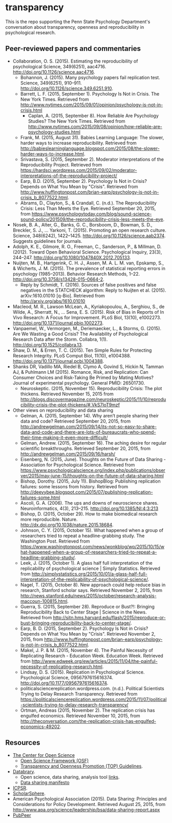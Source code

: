 # transparency

This is the repo supporting the Penn State Psychology Department's conversation about transparency, openness and reproducibility in psychological research.

## Peer-reviewed papers and commentaries

- Collaboration, O. S. (2015). Estimating the reproducibility of psychological Science, 349(6251), aac4716. <http://doi.org/10.1126/science.aac4716>.
    + Bohannon, J. (2015). Many psychology papers fail replication test. Science, 349(6251), 910–911. <http://doi.org/10.1126/science.349.6251.910>.
    + Barrett, L. F. (2015, September 1). Psychology Is Not in Crisis. The New York Times. Retrieved from <http://www.nytimes.com/2015/09/01/opinion/psychology-is-not-in-crisis.html>
        - Caplan, A. (2015, September 8). How Reliable Are Psychology Studies? The New York Times. Retrieved from <http://www.nytimes.com/2015/09/08/opinion/how-reliable-are-psychology-studies.html>
    + Frank, M. (2015, August 31). Babies Learning Language: The slower, harder ways to increase reproducibility. Retrieved from <http://babieslearninglanguage.blogspot.com/2015/08/the-slower-harder-ways-to-increase.html>.
    + Srivastava, S. (2015, September 2). Moderator interpretations of the Reproducibility Project. Retrieved from <https://hardsci.wordpress.com/2015/09/02/moderator-interpretations-of-the-reproducibility-project/>
    - Earp, B.D. (2015, September 2). Psychology Is Not in Crisis? Depends on What You Mean by "Crisis". Retrieved from <http://www.huffingtonpost.com/brian-earp/psychology-is-not-in-crisis_b_8077522.html>.
    - Abrams, D., Clayton, S., & Crandall, C. (n.d.). The Reproducibility Crisis: Less Than Meets the Eye. Retrieved September 20, 2015, from <https://www.psychologytoday.com/blog/sound-science-sound-policy/201509/the-reproducibility-crisis-less-meets-the-eye>.
- Nosek, B. A., Alter, G., Banks, G. C., Borsboom, D., Bowman, S. D., Breckler, S. J., … Yarkoni, T. (2015). Promoting an open research culture. Science, 348(6242), 1422–1425. <http://doi.org/10.1126/science.aab2374>. Suggests guidelines for journals.
- Adolph, K. E., Gilmore, R. O., Freeman, C., Sanderson, P., & Millman, D. (2012). Toward Open Behavioral Science. Psychological Inquiry, 23(3), 244–247. <http://doi.org/10.1080/1047840X.2012.705133>.
- Nuijten, M. B., Hartgerink, C. H. J., Assen, M. A. L. M. van, Epskamp, S., & Wicherts, J. M. (2015). The prevalence of statistical reporting errors in psychology (1985–2013). Behavior Research Methods, 1–22. <http://doi.org/10.3758/s13428-015-0664-2>.
    + Reply by Schmidt, T. (2016). Sources of false positives and false negatives in the STATCHECK algorithm: Reply to Nuijten et al. (2015). arXiv:1610.01010 [q-Bio]. Retrieved from <http://arxiv.org/abs/1610.01010>
- Macleod, M. R., Lawson McLean, A., Kyriakopoulou, A., Serghiou, S., de Wilde, A., Sherratt, N., … Sena, E. S. (2015). Risk of Bias in Reports of In Vivo Research: A Focus for Improvement. PLoS Biol, 13(10), e1002273. <http://doi.org/10.1371/journal.pbio.1002273>.
- Vanpaemel, W., Vermorgen, M., Deriemaecker, L., & Storms, G. (2015). Are We Wasting a Good Crisis? The Availability of Psychological Research Data after the Storm. Collabra, 1(1). <http://doi.org/10.1525/collabra.13>.
-  Shaw, D. M., & Erren, T. C. (2015). Ten Simple Rules for Protecting Research Integrity. PLoS Comput Biol, 11(10), e1004388. <http://doi.org/10.1371/journal.pcbi.1004388>.
- Shanks DR, Vadillo MA, Riedel B, Clymo A, Govind S, Hickin N, Tamman AJ, & Puhlmann LM (2015). Romance, Risk, and Replication: Can Consumer Choices and Risk-Taking Be Primed by Mating Motives? Journal of experimental psychology. General PMID: 26501730.
    + Neuroskeptic. (2015, November 15). Reproducibility Crisis: The plot thickens. Retrieved November 15, 2015 from <http://blogs.discovermagazine.com/neuroskeptic/2015/11/10/reproducibility-crisis-the-plot-thickens/#.VkS7loT9mzf>
- Other views on reproducibility and data sharing
    + Gelman, A. (2015, September 14). Why aren’t people sharing their data and code? Retrieved September 20, 2015, from <http://andrewgelman.com/2015/09/14/its-not-so-easy-to-share-data-and-code-and-there-are-lots-of-bureaucrats-who-spend-their-time-making-it-even-more-difficult/>
    + Gelman, Andrew. (2015, September 16). The aching desire for regular scientific breakthroughs. Retrieved September 20, 2015, from <http://andrewgelman.com/2015/09/16/harsh/>
    + Eisenberg, N. (2015, June). Thoughts on the Future of Data Sharing - Association for Psychological Science. Retrieved from <https://www.psychologicalscience.org/index.php/publications/observer/2015/may-june-15/thoughts-on-the-future-of-data-sharing.html>
    + Bishop, Dorothy. (2015, July 11). BishopBlog: Publishing replication failures: some lessons from history. Retrieved from <http://deevybee.blogspot.com/2015/07/publishing-replication-failures-some.html>
    + Ascoli, G. A. (2006). The ups and downs of neuroscience shares. Neuroinformatics, 4(3), 213–215. <http://doi.org/10.1385/NI:4:3:213>
    + Bishop, D. (2015, October 29). How to make biomedical research more reproducible. Nature. <http://dx.doi.org/10.1038/nature.2015.18684>.
    + Johnson, C. Y. (2015, October 15). What happened when a group of researchers tried to repeat a headline-grabbing study. The Washington Post. Retrieved from <https://www.washingtonpost.com/news/wonkblog/wp/2015/10/15/what-happened-when-a-group-of-researchers-tried-to-repeat-a-headline-grabbing-study/>.
    + Leek, J. (2015, October 1). A glass half full interpretation of the replicability of psychological science | Simply Statistics. Retrieved from <http://simplystatistics.org/2015/10/01/a-glass-half-full-interpretation-of-the-replicability-of-psychological-science/>.
    + Nagel, T. (2015, October 8). New approach could help reduce bias in research, Stanford scholar says. Retrieved November 2, 2015, from <http://news.stanford.edu/news/2015/october/research-analysis-maccoun-100815.html>.
    + Guerra, S. (2015, September 28). Reproduce or Bust?!: Bringing Reproducibility Back to Center Stage | Science in the News. Retrieved from <http://sitn.hms.harvard.edu/flash/2015/reproduce-or-bust-bringing-reproducibility-back-to-center-stage/>.
    + Earp, B. D. (2015, September 2). Psychology Is Not in Crisis? Depends on What You Mean by "Crisis". Retrieved November 2, 2015, from <http://www.huffingtonpost.com/brian-earp/psychology-is-not-in-crisis_b_8077522.html>.
    + Makel, J. P. & M. (2015, November 4). The Painful Necessity of Replicating Research - Education Week. Education Week. Retrieved from <http://www.edweek.org/ew/articles/2015/11/04/the-painful-necessity-of-replicating-research.html>.
    + Lindsay, D. S. (2015). Replication in Psychological Science. Psychological Science, 0956797615616374. <http://doi.org/10.1177/0956797615616374>.
    + politicalsciencereplication.wordpress.com. (n.d.). Political Scientists Trying to Delay Research Transparency. Retrieved from <https://politicalsciencereplication.wordpress.com/2015/11/07/political-scientists-trying-to-delay-research-transparency/>
    + Ortman, Andreas (2015, November 2). The replication crisis has engulfed economics. Retrieved November 10, 2015, from <http://theconversation.com/the-replication-crisis-has-engulfed-economics-49202>.

## Resources

- [The Center for Open Science](http://centerforopenscience.org)
    + [Open Science Framework (OSF)](http://osf.io)
    + [Transparency and Openness Promotion (TOP) Guidelines](https://cos.io/top/).
- [Databrary](http://databrary.org).
    + Open science, data sharing, analysis tool [links](https://github.com/databrary/design/blob/master/references.md).
    + [Data sharing manifesto](https://databrary.org/access/policies/data-sharing-manifesto.html)
- [ICPSR](https://www.icpsr.umich.edu/icpsrweb/landing.jsp).
- [ScholarSphere](https://scholarsphere.psu.edu).
- American Psychological Association (2015). Data Sharing: Principles and Considerations for Policy Development. Retrieved August 25, 2015, from <http://www.apa.org/science/leadership/bsa/data-sharing-report.aspx>
- [PubPeer](https://pubpeer.com/)

